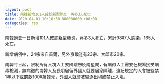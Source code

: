 ```yaml
---
layout: post
title: 南韓新增101人確診新型肺炎　再多3人死亡
date: 2020-04-01 10:18:30.000000000 +08:00
categories: rss
---
```


南韓過去一日新增101人確診新型肺炎，再多3人死亡，累計9887人感染，165人死亡。

新增病例中，24宗來自首爾，另外京畿道有23宗、大邱市20宗。

南韓今日起，限制所有入境人士要隔離檢疫兩星期，有病徵人士需要在機場接受病毒檢測，無病徵的南韓人及長期居留外國人就要居家隔離，違反規定的人會被監禁1年以下或罰款1000萬韓元，外國人就會被驅逐出境或禁止入境。
